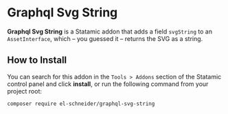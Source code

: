 # Graphql Svg String

**Graphql Svg String** is a Statamic addon that adds a field `svgString` to an `AssetInterface`, which – you guessed it – returns the SVG as a string.

## How to Install

You can search for this addon in the `Tools > Addons` section of the Statamic control panel and click **install**, or run the following command from your project root:

```bash
composer require el-schneider/graphql-svg-string
```
